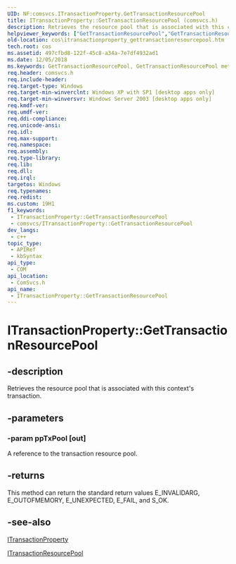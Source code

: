 ```yaml
---
UID: NF:comsvcs.ITransactionProperty.GetTransactionResourcePool
title: ITransactionProperty::GetTransactionResourcePool (comsvcs.h)
description: Retrieves the resource pool that is associated with this context's transaction.
helpviewer_keywords: ["GetTransactionResourcePool","GetTransactionResourcePool method [COM+]","GetTransactionResourcePool method [COM+]","ITransactionProperty interface","ITransactionProperty interface [COM+]","GetTransactionResourcePool method","ITransactionProperty.GetTransactionResourcePool","ITransactionProperty::GetTransactionResourcePool","_cos_ITransactionProperty_GetTransactionResourcePool","comsvcs/ITransactionProperty::GetTransactionResourcePool","cos.itransactionproperty_gettransactionresourcepool"]
old-location: cos\itransactionproperty_gettransactionresourcepool.htm
tech.root: cos
ms.assetid: 497cfbd8-122f-45c8-a34a-7e7df4932ad1
ms.date: 12/05/2018
ms.keywords: GetTransactionResourcePool, GetTransactionResourcePool method [COM+], GetTransactionResourcePool method [COM+],ITransactionProperty interface, ITransactionProperty interface [COM+],GetTransactionResourcePool method, ITransactionProperty.GetTransactionResourcePool, ITransactionProperty::GetTransactionResourcePool, _cos_ITransactionProperty_GetTransactionResourcePool, comsvcs/ITransactionProperty::GetTransactionResourcePool, cos.itransactionproperty_gettransactionresourcepool
req.header: comsvcs.h
req.include-header: 
req.target-type: Windows
req.target-min-winverclnt: Windows XP with SP1 [desktop apps only]
req.target-min-winversvr: Windows Server 2003 [desktop apps only]
req.kmdf-ver: 
req.umdf-ver: 
req.ddi-compliance: 
req.unicode-ansi: 
req.idl: 
req.max-support: 
req.namespace: 
req.assembly: 
req.type-library: 
req.lib: 
req.dll: 
req.irql: 
targetos: Windows
req.typenames: 
req.redist: 
ms.custom: 19H1
f1_keywords:
 - ITransactionProperty::GetTransactionResourcePool
 - comsvcs/ITransactionProperty::GetTransactionResourcePool
dev_langs:
 - c++
topic_type:
 - APIRef
 - kbSyntax
api_type:
 - COM
api_location:
 - ComSvcs.h
api_name:
 - ITransactionProperty::GetTransactionResourcePool
---
```


# ITransactionProperty::GetTransactionResourcePool


## -description

Retrieves the resource pool that is associated with this context's transaction.

## -parameters

### -param ppTxPool [out]

A reference to the transaction resource pool.

## -returns

This method can return the standard return values E_INVALIDARG, E_OUTOFMEMORY, E_UNEXPECTED, E_FAIL, and S_OK.

## -see-also

<a href="/windows/desktop/api/comsvcs/nn-comsvcs-itransactionproperty">ITransactionProperty</a>



<a href="/windows/desktop/api/comsvcs/nn-comsvcs-itransactionresourcepool">ITransactionResourcePool</a>

